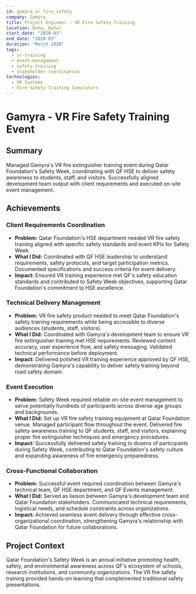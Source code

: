 ```yaml
---
id: gamyra_vr_fire_safety
company: Gamyra
title: Project Engineer - VR Fire Safety Training
location: Doha, Qatar
start_date: "2020-03"
end_date: "2020-03"
duration: "March 2020"
tags:
  - vr-training
  - event-management
  - safety-training
  - stakeholder-coordination
technologies:
  - VR Systems
  - Fire Safety Training Simulators
---
```


# Gamyra - VR Fire Safety Training Event

## Summary
Managed Gamyra's VR fire extinguisher training event during Qatar Foundation's Safety Week, coordinating with QF HSE to deliver safety awareness to students, staff, and visitors. Successfully aligned development team output with client requirements and executed on-site event management.

## Achievements

### Client Requirements Coordination
- **Problem:** Qatar Foundation's HSE department needed VR fire safety training aligned with specific safety standards and event KPIs for Safety Week.
- **What I Did:** Coordinated with QF HSE leadership to understand requirements, safety protocols, and target participation metrics. Documented specifications and success criteria for event delivery.
- **Impact:** Ensured VR training experience met QF's safety education standards and contributed to Safety Week objectives, supporting Qatar Foundation's commitment to HSE excellence.

### Technical Delivery Management
- **Problem:** VR fire safety product needed to meet Qatar Foundation's safety training requirements while being accessible to diverse audiences (students, staff, visitors).
- **What I Did:** Coordinated with Gamyra's development team to ensure VR fire extinguisher training met HSE requirements. Reviewed content accuracy, user experience flow, and safety messaging. Validated technical performance before deployment.
- **Impact:** Delivered polished VR training experience approved by QF HSE, demonstrating Gamyra's capability to deliver safety training beyond road safety domain.

### Event Execution
- **Problem:** Safety Week required reliable on-site event management to serve potentially hundreds of participants across diverse age groups and backgrounds.
- **What I Did:** Set up VR fire safety training equipment at Qatar Foundation venue. Managed participant flow throughout the event. Delivered fire safety awareness training to QF students, staff, and visitors, explaining proper fire extinguisher techniques and emergency procedures.
- **Impact:** Successfully delivered safety training to dozens of participants during Safety Week, contributing to Qatar Foundation's safety culture and expanding awareness of fire emergency preparedness.

### Cross-Functional Collaboration
- **Problem:** Successful event required coordination between Gamyra's technical team, QF HSE department, and QF Events management.
- **What I Did:** Served as liaison between Gamyra's development team and Qatar Foundation stakeholders. Communicated technical requirements, logistical needs, and schedule constraints across organizations.
- **Impact:** Achieved seamless event delivery through effective cross-organizational coordination, strengthening Gamyra's relationship with Qatar Foundation for future collaborations.

## Project Context
Qatar Foundation's Safety Week is an annual initiative promoting health, safety, and environmental awareness across QF's ecosystem of schools, research institutions, and community organizations. The VR fire safety training provided hands-on learning that complemented traditional safety presentations.
